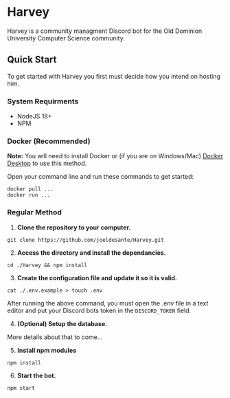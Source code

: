 # Harvey
Harvey is a community managment Discord bot for the Old Dominion University Computer Science community. 

## Quick Start
To get started with Harvey you first must decide how you intend on hosting him.

### System Requirments
- NodeJS 18+
- NPM

### Docker (Recommended)
**Note:** You will need to install Docker or (if you are on Windows/Mac) [Docker Desktop](https://www.docker.com/products/docker-desktop/) to use this method.

Open your command line and run these commands to get started:
```
docker pull ...
docker run ...
```

### Regular Method
1. **Clone the repository to your computer.**
```
git clone https://github.com/joeldesante/Harvey.git
```

2. **Access the directory and install the dependancies.**
```
cd ./Harvey && npm install
```

3. **Create the configuration file and update it so it is valid.**
```
cat ./.env.example > touch .env
```
After running the above command, you must open the .env file in a text editor and put your Discord bots token in the `DISCORD_TOKEN` field.

4. **(Optional) Setup the database.**

More details about that to come...

5. **Install npm modules**

```
npm install
```

6. **Start the bot.**
```
npm start
```
